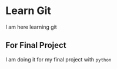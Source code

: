 # Learn Git
I am here learning git

## For Final Project
I am doing it for my final project with `python`